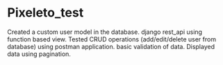 # Pixeleto_test
Created a custom user model in the database.
django rest_api using function based view.
Tested CRUD operations (add/edit/delete user from database) using postman application.
basic validation of data.
Displayed data using pagination.
